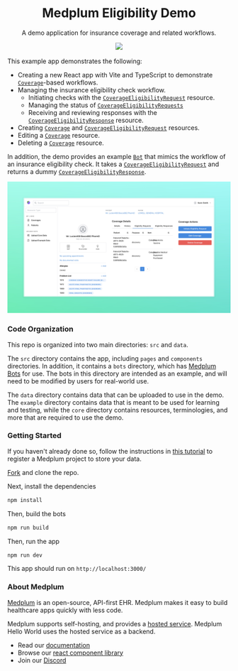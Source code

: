 <h1 align="center">Medplum Eligibility Demo</h1>
<p align="center">A demo application for insurance coverage and related workflows.</p>
<p align="center">
<a href="https://github.com/medplum/medplum-hello-world/blob/main/LICENSE.txt">
    <img src="https://img.shields.io/badge/license-Apache-blue.svg" />
  </a>
</p>

This example app demonstrates the following:

- Creating a new React app with Vite and TypeScript to demonstrate [`Coverage`](/docs/api/fhir/resources/coverage)-based workflows.
- Managing the insurance eligibility check workflow.
  - Initiating checks with the [`CoverageEligibilityRequest`](/docs/api/fhir/resources/coverageeligibilityrequest) resource.
  - Managing the status of [`CoverageEligibilityRequests`](/docs/api/fhir/resources/coverageeligibilityrequest)
  - Receiving and reviewing responses with the [`CoverageEligibilityResponse`](/docs/api/fhir/resources/coverageeligibilityresponse) resource.
- Creating [`Coverage`](/docs/api/fhir/resources/coverage) and [`CoverageEligibilityRequest`](/docs/api/fhir/resources/coverageeligibilityrequest) resources.
- Editing a [`Coverage`](/docs/api/fhir/resources/coverage) resource.
- Deleting a [`Coverage`](/docs/api/fhir/resources/coverage) resource.

In addition, the demo provides an example [`Bot`](/docs/api/fhir/medplum/bot) that mimics the workflow of an insurance eligibility check. It takes a [`CoverageEligibilityRequest`](/docs/api/fhir/resources/coverageeligibilityrequest) and returns a dummy [`CoverageEligibilityResponse`](/docs/api/fhir/resources/coverageeligibilityresponse).

![Eligibility Demo Screenshot](medplum-eligibility-demo-screenshot.png)

### Code Organization

This repo is organized into two main directories: `src` and `data`.

The `src` directory contains the app, including `pages` and `components` directories. In addition, it contains a `bots` directory, which has [Medplum Bots](/packages/docs/docs/bots/bot-basics.md) for use. The bots in this directory are intended as an example, and will need to be modified by users for real-world use.

The `data` directory contains data that can be uploaded to use in the demo. The `example` directory contains data that is meant to be used for learning and testing, while the `core` directory contains resources, terminologies, and more that are required to use the demo.

### Getting Started

If you haven't already done so, follow the instructions in [this tutorial](https://www.medplum.com/docs/tutorials/register) to register a Medplum project to store your data.

[Fork](https://github.com/medplum/medplum-eligibility-demo/fork) and clone the repo.

Next, install the dependencies

```bash
npm install
```

Then, build the bots
```bash
npm run build
```

Then, run the app

```bash
npm run dev
```

This app should run on `http://localhost:3000/`

### About Medplum

[Medplum](https://www.medplum.com/) is an open-source, API-first EHR. Medplum makes it easy to build healthcare apps quickly with less code.

Medplum supports self-hosting, and provides a [hosted service](https://app.medplum.com/). Medplum Hello World uses the hosted service as a backend.

- Read our [documentation](https://www.medplum.com/docs)
- Browse our [react component library](https://docs.medplum.com/storybook/index.html?)
- Join our [Discord](https://discord.gg/medplum)
